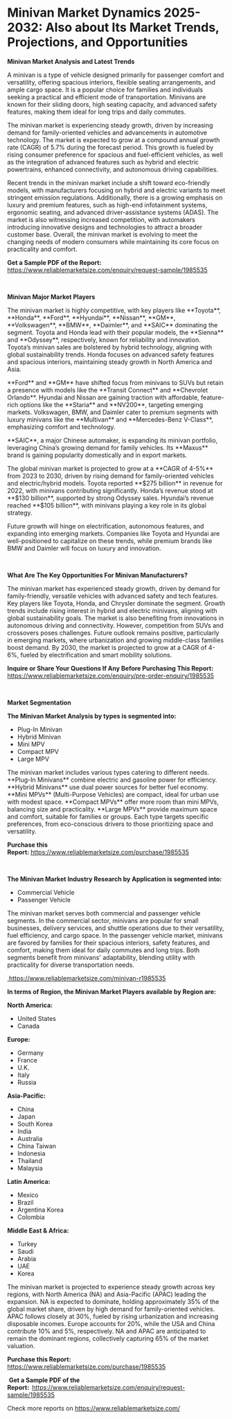 <p><h1>Minivan Market Dynamics 2025-2032: Also about Its Market Trends, Projections, and Opportunities</h1></p><p><strong>Minivan Market Analysis and Latest Trends</strong></p>
<p><p>A minivan is a type of vehicle designed primarily for passenger comfort and versatility, offering spacious interiors, flexible seating arrangements, and ample cargo space. It is a popular choice for families and individuals seeking a practical and efficient mode of transportation. Minivans are known for their sliding doors, high seating capacity, and advanced safety features, making them ideal for long trips and daily commutes.</p><p>The minivan market is experiencing steady growth, driven by increasing demand for family-oriented vehicles and advancements in automotive technology. The market is expected to grow at a compound annual growth rate (CAGR) of 5.7% during the forecast period. This growth is fueled by rising consumer preference for spacious and fuel-efficient vehicles, as well as the integration of advanced features such as hybrid and electric powertrains, enhanced connectivity, and autonomous driving capabilities.</p><p>Recent trends in the minivan market include a shift toward eco-friendly models, with manufacturers focusing on hybrid and electric variants to meet stringent emission regulations. Additionally, there is a growing emphasis on luxury and premium features, such as high-end infotainment systems, ergonomic seating, and advanced driver-assistance systems (ADAS). The market is also witnessing increased competition, with automakers introducing innovative designs and technologies to attract a broader customer base. Overall, the minivan market is evolving to meet the changing needs of modern consumers while maintaining its core focus on practicality and comfort.</p></p>
<p><strong>Get a Sample PDF of the Report:&nbsp;</strong> <a href="https://www.reliablemarketsize.com/enquiry/request-sample/1985535?utm_campaign=1143&utm_medium=2&utm_source=Github&utm_content=ia&utm_term=22012025&utm_id=minivan">https://www.reliablemarketsize.com/enquiry/request-sample/1985535</a></p>
<p>&nbsp;</p>
<p><strong>Minivan Major Market Players</strong></p>
<p><p>The minivan market is highly competitive, with key players like **Toyota**, **Honda**, **Ford**, **Hyundai**, **Nissan**, **GM**, **Volkswagen**, **BMW**, **Daimler**, and **SAIC** dominating the segment. Toyota and Honda lead with their popular models, the **Sienna** and **Odyssey**, respectively, known for reliability and innovation. Toyota’s minivan sales are bolstered by hybrid technology, aligning with global sustainability trends. Honda focuses on advanced safety features and spacious interiors, maintaining steady growth in North America and Asia.</p><p>**Ford** and **GM** have shifted focus from minivans to SUVs but retain a presence with models like the **Transit Connect** and **Chevrolet Orlando**. Hyundai and Nissan are gaining traction with affordable, feature-rich options like the **Staria** and **NV200**, targeting emerging markets. Volkswagen, BMW, and Daimler cater to premium segments with luxury minivans like the **Multivan** and **Mercedes-Benz V-Class**, emphasizing comfort and technology.</p><p>**SAIC**, a major Chinese automaker, is expanding its minivan portfolio, leveraging China’s growing demand for family vehicles. Its **Maxus** brand is gaining popularity domestically and in export markets.</p><p>The global minivan market is projected to grow at a **CAGR of 4-5%** from 2023 to 2030, driven by rising demand for family-oriented vehicles and electric/hybrid models. Toyota reported **$275 billion** in revenue for 2022, with minivans contributing significantly. Honda’s revenue stood at **$130 billion**, supported by strong Odyssey sales. Hyundai’s revenue reached **$105 billion**, with minivans playing a key role in its global strategy.</p><p>Future growth will hinge on electrification, autonomous features, and expanding into emerging markets. Companies like Toyota and Hyundai are well-positioned to capitalize on these trends, while premium brands like BMW and Daimler will focus on luxury and innovation.</p></p>
<p>&nbsp;</p>
<p><strong>What Are The Key Opportunities For Minivan Manufacturers?</strong></p>
<p><p>The minivan market has experienced steady growth, driven by demand for family-friendly, versatile vehicles with advanced safety and tech features. Key players like Toyota, Honda, and Chrysler dominate the segment. Growth trends include rising interest in hybrid and electric minivans, aligning with global sustainability goals. The market is also benefiting from innovations in autonomous driving and connectivity. However, competition from SUVs and crossovers poses challenges. Future outlook remains positive, particularly in emerging markets, where urbanization and growing middle-class families boost demand. By 2030, the market is projected to grow at a CAGR of 4-6%, fueled by electrification and smart mobility solutions.</p></p>
<p><strong>Inquire or Share Your Questions If Any Before Purchasing This Report:</strong> <a href="https://www.reliablemarketsize.com/enquiry/pre-order-enquiry/1985535?utm_campaign=1143&utm_medium=2&utm_source=Github&utm_content=ia&utm_term=22012025&utm_id=minivan">https://www.reliablemarketsize.com/enquiry/pre-order-enquiry/1985535</a></p>
<p>&nbsp;</p>
<p><strong>Market Segmentation</strong></p>
<p><strong>The Minivan Market Analysis by types is segmented into:</strong></p>
<p><ul><li>Plug-In Minivan</li><li>Hybrid Minivan</li><li>Mini MPV</li><li>Compact MPV</li><li>Large MPV</li></ul></p>
<p><p>The minivan market includes various types catering to different needs. **Plug-In Minivans** combine electric and gasoline power for efficiency. **Hybrid Minivans** use dual power sources for better fuel economy. **Mini MPVs** (Multi-Purpose Vehicles) are compact, ideal for urban use with modest space. **Compact MPVs** offer more room than mini MPVs, balancing size and practicality. **Large MPVs** provide maximum space and comfort, suitable for families or groups. Each type targets specific preferences, from eco-conscious drivers to those prioritizing space and versatility.</p></p>
<p><strong>Purchase this Report:&nbsp;</strong><a href="https://www.reliablemarketsize.com/purchase/1985535?utm_campaign=1143&utm_medium=2&utm_source=Github&utm_content=ia&utm_term=22012025&utm_id=minivan">https://www.reliablemarketsize.com/purchase/1985535</a></p>
<p>&nbsp;</p>
<p><strong>The Minivan Market Industry Research by Application is segmented into:</strong></p>
<p><ul><li>Commercial Vehicle</li><li>Passenger Vehicle</li></ul></p>
<p><p>The minivan market serves both commercial and passenger vehicle segments. In the commercial sector, minivans are popular for small businesses, delivery services, and shuttle operations due to their versatility, fuel efficiency, and cargo space. In the passenger vehicle market, minivans are favored by families for their spacious interiors, safety features, and comfort, making them ideal for daily commutes and long trips. Both segments benefit from minivans' adaptability, blending utility with practicality for diverse transportation needs.</p></p>
<p><a href="https://www.reliablemarketsize.com/minivan-r1985535?utm_campaign=1143&utm_medium=2&utm_source=Github&utm_content=ia&utm_term=22012025&utm_id=minivan">&nbsp;https://www.reliablemarketsize.com/minivan-r1985535</a></p>
<p><strong>In terms of Region, the Minivan Market Players available by Region are:</strong></p>
<p>
    <p> <strong> North America: </strong>
        <ul>
            <li>United States</li>
            <li>Canada</li>
        </ul>
        </p> 
    <p> <strong> Europe: </strong>
        <ul>
            <li>Germany</li>
            <li>France</li>
            <li>U.K.</li>
            <li>Italy</li>
            <li>Russia</li>
        </ul>
        </p> 
    <p> <strong> Asia-Pacific: </strong>
        <ul>
            <li>China</li>
            <li>Japan</li>
            <li>South Korea</li>
            <li>India</li>
            <li>Australia</li>
            <li>China Taiwan</li>
            <li>Indonesia</li>
            <li>Thailand</li>
            <li>Malaysia</li>
        </ul>
        </p> 
    <p> <strong> Latin America: </strong>
        <ul>
            <li>Mexico</li>
            <li>Brazil</li>
            <li>Argentina Korea</li>
            <li>Colombia</li>
        </ul>
        </p> 
    <p> <strong> Middle East & Africa: </strong>
        <ul>
            <li>Turkey</li>
            <li>Saudi</li>
            <li>Arabia</li>
            <li>UAE</li>
            <li>Korea</li>
        </ul>
    </p>
    </p>
<p><p>The minivan market is projected to experience steady growth across key regions, with North America (NA) and Asia-Pacific (APAC) leading the expansion. NA is expected to dominate, holding approximately 35% of the global market share, driven by high demand for family-oriented vehicles. APAC follows closely at 30%, fueled by rising urbanization and increasing disposable incomes. Europe accounts for 20%, while the USA and China contribute 10% and 5%, respectively. NA and APAC are anticipated to remain the dominant regions, collectively capturing 65% of the market valuation.</p></p>
<p><strong>Purchase this Report: </strong><a href="https://www.reliablemarketsize.com/purchase/1985535?utm_campaign=1143&utm_medium=2&utm_source=Github&utm_content=ia&utm_term=22012025&utm_id=minivan">https://www.reliablemarketsize.com/purchase/1985535</a></p>
<p>&nbsp;<strong>Get a Sample PDF of the Report:&nbsp;&nbsp;</strong><a href="https://www.reliablemarketsize.com/enquiry/request-sample/1985535?utm_campaign=1143&utm_medium=2&utm_source=Github&utm_content=ia&utm_term=22012025&utm_id=minivan">https://www.reliablemarketsize.com/enquiry/request-sample/1985535</a></p>
<p><strong></strong></p>
<p>Check more reports on <a href="https://www.reliablemarketsize.com/?utm_campaign=1143&utm_medium=2&utm_source=Github&utm_content=ia&utm_term=22012025&utm_id=minivan">https://www.reliablemarketsize.com/</a></p>